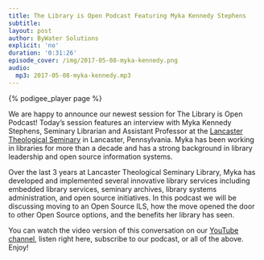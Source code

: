 ```yaml
---
title: The Library is Open Podcast Featuring Myka Kennedy Stephens
subtitle:
layout: post
author: ByWater Solutions
explicit: 'no'
duration: '0:31:26'
episode_cover: /img/2017-05-08-myka-kennedy.png
audio:
  mp3: 2017-05-08-myka-kennedy.mp3
---
```


{% podigee_player page %}

We are happy to announce our newest session for The Library is Open Podcast! Today’s session features an interview with Myka Kennedy Stephens, Seminary Librarian and Assistant Professor at the [Lancaster Theological Seminary](https://lancasterseminary.edu/) in Lancaster, Pennsylvania. Myka has been working in libraries for more than a decade and has a strong background in library leadership and open source information systems.

Over the last 3 years at Lancaster Theological Seminary Library, Myka has developed and implemented several innovative library services including embedded library services, seminary archives, library systems administration, and open source initiatives. In this podcast we will be discussing moving to an Open Source ILS, how the move opened the door to other Open Source options, and the benefits her library has seen.

You can watch the video version of this conversation on our [YouTube channel](https://www.youtube.com/playlist?list=PLV_OXyJ1D3Bi8zmgDWnaDz2d35FkC6j-v), listen right here, subscribe to our podcast, or all of the above. Enjoy!
